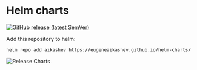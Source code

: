 # Helm charts
[![GitHub release (latest SemVer)](https://img.shields.io/github/v/release/EugeneAikashev/helm-charts?style=for-the-badge)](https://github.com/EugeneAikashev/helm-charts/releases/latest)

Add this repository to helm:

`helm repo add aikashev https://eugeneaikashev.github.io/helm-charts/`

![Release Charts](https://github.com/EugeneAikashev/helm-charts/workflows/Release%20Charts/badge.svg)
